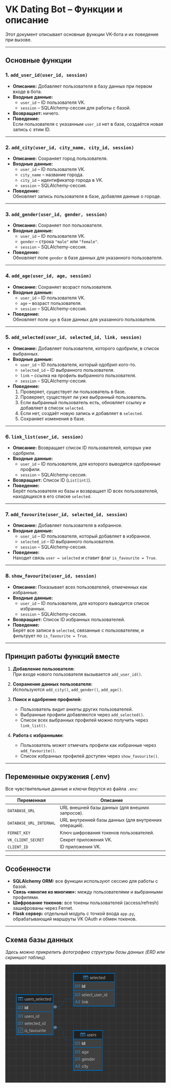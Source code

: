 # VK Dating Bot – Функции и описание

Этот документ описывает основные функции VK-бота и их поведение при вызове.

---

## Основные функции

### 1. `add_user_id(user_id, session)`
- **Описание:** Добавляет пользователя в базу данных при первом входе в бота.
- **Входные данные:**
  - `user_id` – ID пользователя VK.
  - `session` – SQLAlchemy-сессия для работы с базой.
- **Возвращает:** ничего.
- **Поведение:**  
  Если пользователя с указанным `user_id` нет в базе, создаётся новая запись с этим ID.

---

### 2. `add_city(user_id, city_name, city_id, session)`
- **Описание:** Сохраняет город пользователя.
- **Входные данные:**
  - `user_id` – ID пользователя VK.
  - `city_name` – название города.
  - `city_id` – идентификатор города в VK.
  - `session` – SQLAlchemy-сессия.
- **Поведение:**  
  Обновляет запись пользователя в базе, добавляя данные о городе.

---

### 3. `add_gender(user_id, gender, session)`
- **Описание:** Сохраняет пол пользователя.
- **Входные данные:**
  - `user_id` – ID пользователя VK.
  - `gender` – строка `"male"` или `"female"`.
  - `session` – SQLAlchemy-сессия.
- **Поведение:**  
  Обновляет поле `gender` в базе данных для указанного пользователя.

---

### 4. `add_age(user_id, age, session)`
- **Описание:** Сохраняет возраст пользователя.
- **Входные данные:**
  - `user_id` – ID пользователя VK.
  - `age` – возраст пользователя.
  - `session` – SQLAlchemy-сессия.
- **Поведение:**  
  Обновляет поле `age` в базе данных для указанного пользователя.

---

### 5. `add_selected(user_id, selected_id, link, session)`
- **Описание:** Добавляет пользователя, которого одобрили, в список выбранных.
- **Входные данные:**
  - `user_id` – ID пользователя, который одобрил кого-то.
  - `selected_id` – ID выбранного пользователя.
  - `link` – ссылка на профиль выбранного пользователя.
  - `session` – SQLAlchemy-сессия.
- **Поведение:**  
  1. Проверяет, существует ли пользователь в базе.  
  2. Проверяет, существует ли уже выбранный пользователь.  
  3. Если выбранный пользователь есть, обновляет ссылку и добавляет в список `selected`.  
  4. Если нет, создаёт новую запись и добавляет в `selected`.  
  5. Сохраняет изменения в базе.

---

### 6. `link_list(user_id, session)`
- **Описание:** Возвращает список ID пользователей, которых уже одобрили.
- **Входные данные:**
  - `user_id` – ID пользователя, для которого выводятся одобренные профили.
  - `session` – SQLAlchemy-сессия.
- **Возвращает:** Список ID (`List[int]`).
- **Поведение:**  
  Берёт пользователя из базы и возвращает ID всех пользователей, находящихся в его списке `selected`.

---

### 7. `add_favourite(user_id, selected_id, session)`
- **Описание:** Добавляет пользователя в избранное.
- **Входные данные:**
  - `user_id` – ID пользователя, который добавляет в избранное.
  - `selected_id` – ID выбранного пользователя.
  - `session` – SQLAlchemy-сессия.
- **Поведение:**  
  Находит связь `user ↔ selected` и ставит флаг `is_favourite = True`.

---

### 8. `show_favourite(user_id, session)`
- **Описание:** Показывает всех пользователей, отмеченных как избранные.
- **Входные данные:**
  - `user_id` – ID пользователя, для которого выводится список избранных.
  - `session` – SQLAlchemy-сессия.
- **Возвращает:** Список ID избранных пользователей.
- **Поведение:**  
  Берёт все записи в `selected`, связанные с пользователем, и фильтрует по `is_favourite = True`.

---

## Принцип работы функций вместе

1. **Добавление пользователя:**  
   При входе нового пользователя вызывается `add_user_id()`.  

2. **Сохранение данных пользователя:**  
   Используются `add_city()`, `add_gender()`, `add_age()`.  

3. **Поиск и одобрение профилей:**  
   - Пользователь видит анкеты других пользователей.  
   - Выбранные профили добавляются через `add_selected()`.  
   - Список всех выбранных профилей можно получить через `link_list()`.  

4. **Работа с избранными:**  
   - Пользователь может отмечать профили как избранные через `add_favourite()`.  
   - Список избранных профилей доступен через `show_favourite()`.

---

## Переменные окружения (.env)

Все чувствительные данные и ключи берутся из файла `.env`:

| Переменная | Описание |
|------------|----------|
| `DATABASE_URL` | URL внешней базы данных (для внешних запросов). |
| `DATABASE_URL_INTERNAL` | URL внутренней базы данных (для внутренних операций). |
| `FERNET_KEY` | Ключ шифрования токенов пользователей. |
| `VK_CLIENT_SECRET` | Секрет приложения VK. |
| `CLIENT_ID` | ID приложения VK. |

---

## Особенности

- **SQLAlchemy ORM:** все функции используют сессию для работы с базой.  
- **Связь «многие ко многим»:** между пользователями и выбранными профилями.  
- **Шифрование токенов:** все токены пользователей (access/refresh) зашифрованы через Fernet.  
- **Flask сервер:** отдельный модуль с точкой входа `app.py`, обрабатывающий маршруты VK OAuth и обмен токенов.  

---

## Схема базы данных

_Здесь можно прикрепить фотографию структуры базы данных (ERD или скриншот таблиц)._  

![database diagram](./Screenshot%202025-10-09%20171701.png)

